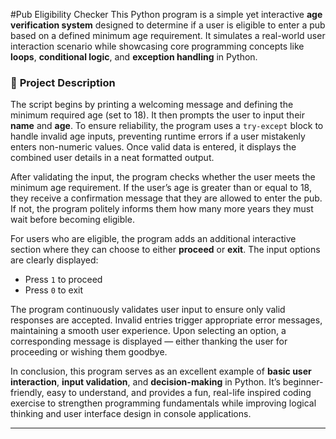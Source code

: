 #Pub Eligibility Checker
This Python program is a simple yet interactive **age verification system** designed to determine if a user is eligible to enter a pub based on a defined minimum age requirement. It simulates a real-world user interaction scenario while showcasing core programming concepts like **loops**, **conditional logic**, and **exception handling** in Python.

### 🧾 **Project Description**

The script begins by printing a welcoming message and defining the minimum required age (set to 18). It then prompts the user to input their **name** and **age**. To ensure reliability, the program uses a `try-except` block to handle invalid age inputs, preventing runtime errors if a user mistakenly enters non-numeric values. Once valid data is entered, it displays the combined user details in a neat formatted output.

After validating the input, the program checks whether the user meets the minimum age requirement. If the user’s age is greater than or equal to 18, they receive a confirmation message that they are allowed to enter the pub. If not, the program politely informs them how many more years they must wait before becoming eligible.

For users who are eligible, the program adds an additional interactive section where they can choose to either **proceed** or **exit**. The input options are clearly displayed:

* Press `1` to proceed
* Press `0` to exit

The program continuously validates user input to ensure only valid responses are accepted. Invalid entries trigger appropriate error messages, maintaining a smooth user experience. Upon selecting an option, a corresponding message is displayed — either thanking the user for proceeding or wishing them goodbye.

In conclusion, this program serves as an excellent example of **basic user interaction**, **input validation**, and **decision-making** in Python. It’s beginner-friendly, easy to understand, and provides a fun, real-life inspired coding exercise to strengthen programming fundamentals while improving logical thinking and user interface design in console applications.
**********************************************************************************************************************************************************************************
